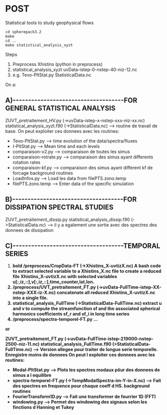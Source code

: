 # POST
Statistical tools to study geophysical flows

```
cd spherepack3.2
make
cd ..
make statistical_analysis_xyzt
```

Steps
1. Preprocess Xhistins (python in preprocess)
2. statistical_analysis_xyzt uvData-istep-0-nstep-40-niz-12.nc
3. e.g. Tevo-PltStat.py StatisticalData.nc

On a:

## A)------------------------------------FOR GENERAL STATISTICAL ANALYSIS

ZUVT_pretraitement_HV.py (->uvData-istep-x-nstep-xxx-niz-xx.nc)
statistical_analysis_xyzt.f90 (->StatisticalData.nc) --> routine de travail de base.
On peut exploiter ces donnees avec les
routines:
+ Tevo-PltStat.py         --> time evolution of the data/spectra/fluxes
+ I-PltStat.py            --> Mean time and each levels
+ comparaison-v2.py	  --> comparaison de toutes les simus
+ comparaison-rotrate.py  --> comparaison des simus ayant differents rotation rates
+ comparaison-kf.py	  --> comparaison des simus ayant different kf de forcage
background routines
+ LoadInfos.py		  --> Load les data from filePTS.zono.temp
+ filePTS.zono.temp	  --> Enter data of the specific simulation

## B)------------------------------------FOR DISSIPATION SPECTRAL STUDIES
ZUVT_pretraitement_dissip.py 
statistical_analysis_dissip.f90 (->StatisticalData.nc) --> il y a egalement une sortie avec des spectres des donnees de dissipation

## C)------------------------------------TEMPORAL SERIES
1. <strong>bold /preprocess/CropData-FT <strong> (->Xhistins_X-uvtizX.nc) A bash code to extract selected variable to 
a Xhistins_X.nc file to create a reduced file Xhistins_X-uvtizX.nc with selected 
variables u[:,iz,::],v[:,iz,::],time_counter,lat,lon.
2. /preprocess/UVT_pretraitement_FT.py (->uvData-FullTime-istep-XX-nstep-XXX-iz-X.nc) concatenate
all reduced Xhistins_X-uvtizX.nc into a single file.
3. statistical_analysis_FullTime (->StatisticalData-FullTime.nc) extract u and v to 
compute the streamfunction sf and the associated spherical harmonics coefficients
sf_r and sf_i in long time series
4. /preprocess/spectra-temporel-FT.py  ...

or

ZUVT_pretraitement_FT.py (->uvData-FullTime-istep-219000-nstep-2500-niz-11.nc)
statistical_analysis_FullTime.f90 (>StatisticalData-FullTime.nc) --> Version allegee pour traiter de longue serie temporelle. Enregistre moins de donnees
On peut l exploiter ces donnees avec les
routines:
+ Modal-PltStat.py	  				      --> Plots les spectres modaux pôur des donnees de simus a l equilibre
+ spectra-temporel-FT.py  (->TempModalSpectra-im-Y-in-X.nc)   --> Fait des spectres en frequence pour chaque coeff d HS.
background routines
+ FourierTransform1D.py   --> Fait une transformer de fourrier 1D (FFT)
+ windowing.py		  --> Permet des windowing des signaus selon les finctions d Hanning et Tukey 
